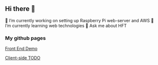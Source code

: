## Hi there 👋

🔭 I’m currently working on setting up Raspberry Pi web-server and AWS
🌱 I’m currently learning web technologies
💬 Ask me about HFT

### My github pages

[Front End Demo](https://vadimkey.github.io/VadimKey/)

[Client-side TODO](https://vadimkey.github.io/VadimKey/todo.html)
